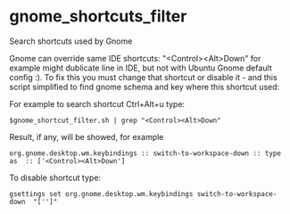 # gnome_shortcuts_filter
Search shortcuts used by Gnome

Gnome can override same IDE shortcuts: \"\<Control\>\<Alt\>Down\" for example might dublicate line in IDE, but not with Ubuntu Gnome default config :). 
To fix this you must change that shortcut or disable it - and this script simplified to find gnome schema and key where this shortcut used:

For example to search shortcut Ctrl+Alt+u type:
```
$gnome_shortcut_filter.sh | grep "<Control><Alt>Down" 
```

Result, if any, will be showed, for example
```
org.gnome.desktop.wm.keybindings :: switch-to-workspace-down :: type as  :: ['<Control><Alt>Down']
```
To disable shortcut type:
```
gsettings set org.gnome.desktop.wm.keybindings switch-to-workspace-down  "['']"
```
  

